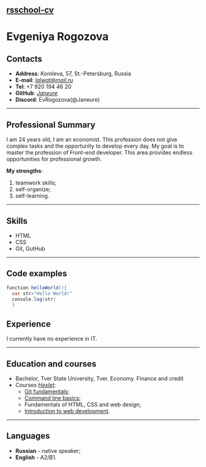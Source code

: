 ## [rsschool-cv](https://rs.school)

# Evgeniya Rogozova

## Contacts

* **Address**: Koroleva, 57, St.-Petersburg, Russia
* **E-mail**: *lalwat@mail.ru*
* **Tel**: +7 920 194 46 20
* **GitHub**: [*Janeure*](https://github.com/Janeure)
* **Discord**: EvRogozova(@Janeure)  

***

## Professional Summary

I am 24 years old, I am an economist. This profession does not give complex tasks and the opportunity to develop every day. My goal is to master the profession of Front-end developer. This area provides endless opportunities for professional growth.

**My strengths**:
1. teamwork skills;
1. self-organize;
1. self-learning.  

***

## Skills
* HTML
* CSS
* Git, GutHub  

***

## Code examples
```java script
function helloWorld(){
  var str="Hello World!"
  console.log(str)
  }
```  

## Experience

I currently have no experience in IT.  

***
## Education and courses

* Bachelor, Tver State University, Tver. Economy. Finance and credit
* Courses [*Hexlet*](https://ru.hexlet.io):
    * [Git fundamentals](https://ru.hexlet.io/courses/intro_to_git);
    * [Command line basics](https://ru.hexlet.io/courses/cli-basics);
    * Fundamentals of HTML, CSS and web design;
    * [Introduction to web development](https://ru.hexlet.io/courses/intro_to_web_development).  
    
***
## Languages
* **Russian** - native speaker;
* **English** - A2/B1.
